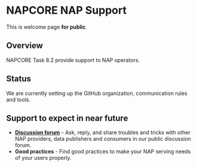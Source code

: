 # NAPCORE NAP Support
This is welcome page **for public**.

## Overview
NAPCORE Task 8.2 provide support to NAP operators.

## Status
We are currently setting up the GitHub organization, communication rules and tools.

## Support to expect in near future
- **[Discussion forum](https://github.com/orgs/napcore-nap-support/discussions)** - Ask, reply, and share troubles and tricks with other NAP providers, data publishers and consumers in our public discussion forum.
- **Good practices** - Find good practices to make your NAP serving needs of your users properly.
